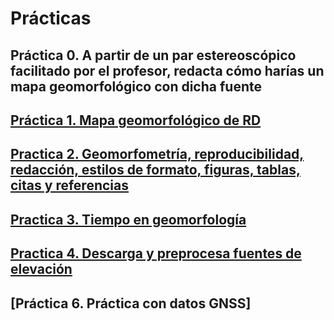 # Prácticas

## Práctica 0. A partir de un par estereoscópico facilitado por el profesor, redacta cómo harías un mapa geomorfológico con dicha fuente

## [Práctica 1. Mapa geomorfológico de RD](practica-01.md)

## [Practica 2. Geomorfometría, reproducibilidad, redacción, estilos de formato, figuras, tablas, citas y referencias](practica-02.md)

## [Practica 3. Tiempo en geomorfología](practica-03.md)

## [Practica 4. Descarga y preprocesa fuentes de elevación](practica-04.md)

<!-- ## [Practica 5. Realiza un flujo de trabajo completo de morfometría fluvial / hidrología computacional](practica-05.md) -->

## [Práctica 6. Práctica con datos GNSS]